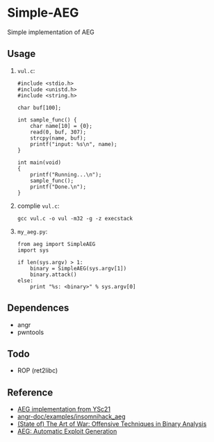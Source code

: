 # Simple-AEG

Simple implementation of AEG

Usage
-----

1. `vul.c`:
    ```
    #include <stdio.h>
    #include <unistd.h>
    #include <string.h>

    char buf[100];

    int sample_func() {
        char name[10] = {0};
        read(0, buf, 307);
        strcpy(name, buf);
        printf("input: %s\n", name);
    }

    int main(void)
    {
        printf("Running...\n");
        sample_func();
        printf("Done.\n");
    }
    ```
2. complie `vul.c`:
    ```
    gcc vul.c -o vul -m32 -g -z execstack
    ```
3. `my_aeg.py`:
    ```
    from aeg import SimpleAEG
    import sys
    
    if len(sys.argv) > 1:
        binary = SimpleAEG(sys.argv[1])
        binary.attack()
    else:
        print "%s: <binary>" % sys.argv[0]
    ```

Dependences
----

- angr
- pwntools

Todo
----
- ROP (ret2libc)

Reference
----
- [AEG implementation from YSc21](https://github.com/YSc21/aegg)
- [angr-doc/examples/insomnihack_aeg](https://github.com/angr/angr-doc/blob/master/examples/insomnihack_aeg/)
- [(State of) The Art of War: Offensive Techniques in Binary Analysis](https://www.cs.ucsb.edu/~vigna/publications/2016_SP_angrSoK.pdf)
- [AEG: Automatic Exploit Generation](http://repository.cmu.edu/cgi/viewcontent.cgi?article=1239&context=ece)
